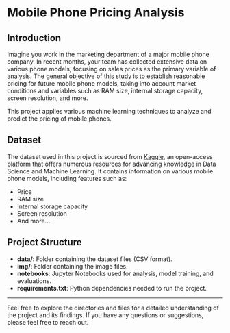 # Mobile Phone Pricing Analysis

## Introduction

Imagine you work in the marketing department of a major mobile phone company. In recent months, your team has collected extensive data on various phone models, focusing on sales prices as the primary variable of analysis. The general objective of this study is to establish reasonable pricing for future mobile phone models, taking into account market conditions and variables such as RAM size, internal storage capacity, screen resolution, and more.

This project applies various machine learning techniques to analyze and predict the pricing of mobile phones.

## Dataset

The dataset used in this project is sourced from [Kaggle](https://www.kaggle.com/), an open-access platform that offers numerous resources for advancing knowledge in Data Science and Machine Learning. It contains information on various mobile phone models, including features such as:

- Price
- RAM size
- Internal storage capacity
- Screen resolution
- And more...

## Project Structure

- **data/**: Folder containing the dataset files (CSV format).
- **img/**: Folder containing the image files.
- **notebooks**: Jupyter Notebooks used for analysis, model training, and evaluations.
- **requirements.txt**: Python dependencies needed to run the project.

---

Feel free to explore the directories and files for a detailed understanding of the project and its findings. If you have any questions or suggestions, please feel free to reach out.
